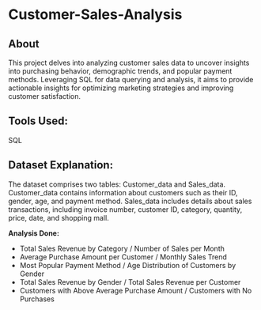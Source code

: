 # Customer-Sales-Analysis
## About
This project delves into analyzing customer sales data to uncover insights into purchasing behavior, demographic trends, and popular payment methods. Leveraging SQL for data querying and analysis, it aims to provide actionable insights for optimizing marketing strategies and improving customer satisfaction.

## Tools Used:
SQL

## Dataset Explanation:
The dataset comprises two tables: Customer_data and Sales_data. Customer_data contains information about customers such as their ID, gender, age, and payment method. Sales_data includes details about sales transactions, including invoice number, customer ID, category, quantity, price, date, and shopping mall.

**Analysis Done:**

- Total Sales Revenue by Category / Number of Sales per Month
- Average Purchase Amount per Customer / Monthly Sales Trend
- Most Popular Payment Method / Age Distribution of Customers by Gender
- Total Sales Revenue by Gender / Total Sales Revenue per Customer
- Customers with Above Average Purchase Amount / Customers with No Purchases
